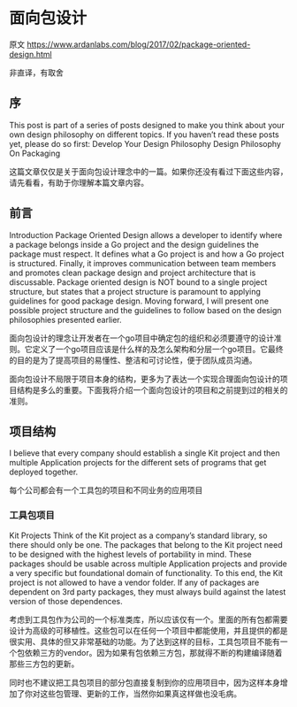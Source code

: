# 面向包设计
原文 https://www.ardanlabs.com/blog/2017/02/package-oriented-design.html

非直译，有取舍
## 序
This post is part of a series of posts designed to make you think about your own design philosophy on different topics. If you haven’t read these posts yet, please do so first:
Develop Your Design Philosophy
Design Philosophy On Packaging

这篇文章仅仅是关于面向包设计理念中的一篇。如果你还没有看过下面这些内容，请先看看，有助于你理解本篇文章内容。

## 前言
Introduction
Package Oriented Design allows a developer to identify where a package belongs inside a Go project and the design guidelines the package must respect. It defines what a Go project is and how a Go project is structured. Finally, it improves communication between team members and promotes clean package design and project architecture that is discussable.
Package oriented design is NOT bound to a single project structure, but states that a project structure is paramount to applying guidelines for good package design. Moving forward, I will present one possible project structure and the guidelines to follow based on the design philosophies presented earlier.

面向包设计的理念让开发者在一个go项目中确定包的组织和必须要遵守的设计准则。它定义了一个go项目应该是什么样的及怎么架构和分层一个go项目。它最终的目的是为了提高项目的易懂性、整洁和可讨论性，便于团队成员沟通。

面向包设计不局限于项目本身的结构，更多为了表达一个实现合理面向包设计的项目结构是多么的重要。下面我将介绍一个面向包设计的项目和之前提到过的相关的准则。



## 项目结构
I believe that every company should establish a single Kit project and then multiple Application projects for the different sets of programs that get deployed together.

每个公司都会有一个工具包的项目和不同业务的应用项目
### 工具包项目
Kit Projects
Think of the Kit project as a company’s standard library, so there should only be one. The packages that belong to the Kit project need to be designed with the highest levels of portability in mind. These packages should be usable across multiple Application projects and provide a very specific but foundational domain of functionality. To this end, the Kit project is not allowed to have a vendor folder. If any of packages are dependent on 3rd party packages, they must always build against the latest version of those dependences.

考虑到工具包作为公司的一个标准类库，所以应该仅有一个。里面的所有包都需要设计为高级的可移植性。这些包可以在任何一个项目中都能使用，并且提供的都是很实用、具体的但又非常基础的功能。为了达到这样的目标，工具包项目不能有一个包依赖三方的vendor。因为如果有包依赖三方包，那就得不断的构建编译随着那些三方包的更新。

同时也不建议把工具包项目的部分包直接复制到你的应用项目中，因为这样本身增加了你对这些包管理、更新的工作，当然你如果真这样做也没毛病。